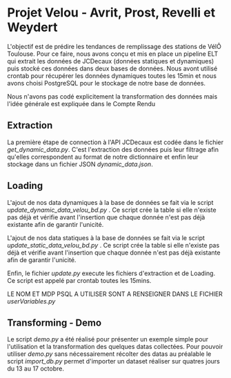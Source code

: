 # Projet Velou - Avrit, Prost, Revelli et Weydert

L'objectif est de prédire les tendances de remplissage des stations de VélÔ Toulouse. Pour ce faire, nous avons conçu et mis en place un pipeline ELT qui extrait les données de JCDecaux (données statiques et dynamiques) puis stocké ces données dans deux bases de données. 
Nous avont utilisé crontab pour récupérer les données dynamiques toutes les 15min et nous avons choisi PostgreSQL pour le stockage de notre base de données. 

Nous n'avons pas codé explicitement la transformation des données mais l'idée générale est expliquée dans le Compte Rendu


## Extraction  
La première étape de connection à l'API JCDecaux est codée dans le fichier *get_dynamic_data.py*. C'est l'extraction des données puis leur filtrage afin qu'elles correspondent au format de notre dictionnaire et enfin leur stockage dans un fichier JSON *dynamic_data.json*.

## Loading 
L'ajout de nos data dynamiques à la base de données se fait via le script *update_dynamic_data_velou_bd.py* . Ce script crée la table si elle n'existe pas déjà et vérifie avant l'insertion que chaque donnée n'est pas déjà existante afin de garantir l'unicité. 

L'ajout de nos data statiques à la base de données se fait via le script *update_static_data_velou_bd.py* . Ce script crée la table si elle n'existe pas déjà et vérifie avant l'insertion que chaque donnée n'est pas déjà existante afin de garantir l'unicité. 

Enfin, le fichier *update.py* execute les fichiers d'extraction et de Loading. Ce script est appelé par crontab toutes les 15mins.

LE NOM ET MDP PSQL A UTILISER SONT A RENSEIGNER DANS LE FICHIER *userVariables.py*

## Transforming - Demo

Le script *demo.py* a été réalisé pour présenter un exemple simple pour l'utilisation et la transformation des quelques datas collectées.
Pour pouvoir utiliser *demo.py* sans nécessairement récolter des datas au préalable le script *import_db.py* permet d'importer un dataset réaliser sur quatres jours du 13 au 17 octobre.




